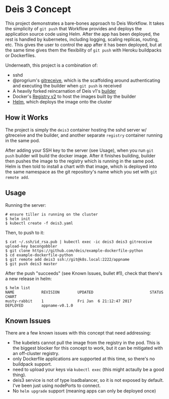 # Deis 3 Concept

This project demonstrates a bare-bones approach to Deis Workflow. It takes the simplicity of
`git push` that Workflow provides and deploys the application source code using Helm. After
the app has been deployed, the rest is handled by kubernetes, including logging, scaling replicas,
routing, etc. This gives the user to control the app after it has been deployed, but at the same
time gives them the flexibility of `git push` with Heroku buildpacks or Dockerfiles.


Underneath, this project is a combination of:

 - sshd
 - @progrium's [gitreceive](https://progrium/gitreceive), which is the scaffolding around authenticating and executing the builder when `git push` is received
 - A heavily forked reincarnation of Deis v1's [builder](https://github.com/deis/deis/blob/master/builder/rootfs/etc/confd/templates/builder)
 - Docker's [Registry v2](https://github.com/docker/distribution) to host the images built by the builder
 - [Helm](https://github.com/kubernetes/helm), which deploys the image onto the cluster

## How it Works

The project is simply the `deis3` container hosting the sshd server w/ gitreceive and the builder,
and another separate `registry` container running in the same pod.

After adding your SSH key to the server (see Usage), when you run `git push` builder will build the
docker image. After it finishes building, builder then pushes the image to the registry which is
running in the same pod. Helm is then told to install a chart with that image, which is deployed
into the same namespace as the git repository's name which you set with `git remote add`.

## Usage

Running the server:

```
# ensure tiller is running on the cluster
$ helm init
$ kubectl create -f deis3.yaml
```

Then, to push to it:

```
$ cat ~/.ssh/id_rsa.pub | kubectl exec -ic deis3 deis3 gitreceive upload-key bacongobbler
$ git clone https://github.com/deis/example-dockerfile-python
$ cd example-dockerfile-python
$ git remote add deis3 ssh://git@k8s.local:2222/appname
$ git push deis3 master
```

After the push "succeeds" (see Known Issues, bullet #1), check that there's a new release in helm:

```
$ helm list
NAME            REVISION        UPDATED                         STATUS          CHART         
musty-rabbit    1               Fri Jan  6 21:12:47 2017        DEPLOYED        appname-v0.1.0
```

## Known Issues

There are a few known issues with this concept that need addressing:

 - The kubelets cannot pull the image from the registry in the pod. This is the biggest blocker for this concept to work, but it can be mitigated with an off-cluster registry.
 - only Dockerfile applications are supported at this time, so there's no buildpack support.
 - need to upload your keys via `kubectl exec` (this might actaully be a good thing).
 - deis3 service is not of type loadbalancer, so it is not exposed by default. I've been just using nodePorts to connect.
 - No `helm upgrade` support (meaning apps can only be deployed once)
